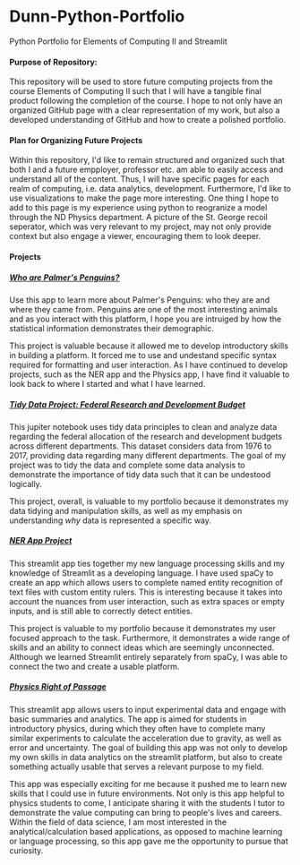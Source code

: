 # Dunn-Python-Portfolio
 Python Portfolio for Elements of Computing II and Streamlit 

#### Purpose of Repository:

This repository will be used to store future computing projects from the course Elements of Computing II such that I will have a tangible final product following the completion of the course. I hope to not only have an organized GitHub page with a clear representation of my work, but also a developed understanding of GitHub and how to create a polished portfolio. 

#### Plan for Organizing Future Projects

Within this repository, I'd like to remain structured and organized such that both I and a future empployer, professor etc. am able to easily access and understand all of the content. Thus, I will have specific pages for each realm of computing, i.e. data analytics, development. Furthermore, I'd like to use visualizations to make the page more interesting. One thing I hope to add to this page is my experience using python to reogranize a model through the ND Physics department. A picture of the St. George recoil seperator, which was very relevant to my project, may not only provide context but also engage a viewer, encouraging them to look deeper. 

#### Projects

##### [Who are Palmer's Penguins?](https://github.com/julia-dunn/DUNN-Python-Portfolio/tree/beeb0c519df8e911a2f0b83560ebc9edb7912d2f/basic-streamlit-app)

Use this app to learn more about Palmer's Penguins: who they are and where they came from. Penguins are one of the most interesting animals and as you interact with this platform, I hope you are intruiged by how the statistical information demonstrates their demographic.

This project is valuable because it allowed me to develop introductory skills in building a platform. It forced me to use and undestand specific syntax required for formatting and user interaction. As I have continued to develop projects, such as the NER app and the Physics app, I have find it valuable to look back to where I started and what I have learned.

##### [Tidy Data Project: Federal Research and Development Budget](https://github.com/julia-dunn/DUNN-Python-Portfolio/tree/3575b25a9349fec8471f8504f0438e34ec56ffd9/TidyData-Project)

This jupiter notebook uses tidy data principles to clean and analyze data regarding the federal allocation of the research and development budgets across different departments. This dataset considers data from 1976 to 2017, providing data regarding many different departments. The goal of my project was to tidy the data and complete some data analysis to demonstrate the importance of tidy data such that it can be undestood logically. 

This project, overall, is valuable to my portfolio because it demonstrates my data tidying and manipulation skills, as well as my emphasis on understanding *why* data is represented a specific way.

##### [NER App Project](https://github.com/julia-dunn/DUNN-Python-Portfolio/tree/main/NERStreamlitApp)

This streamlit app ties together my new language processing skills and my knowledge of Streamlit as a developing language. I have used spaCy to create an app which allows users to complete named entity recognition of text files with custom entity rulers. This is interesting because it takes into account the nuances from user interaction, such as extra spaces or empty inputs, and is still able to correctly detect entities. 

This project is valuable to my portfolio because it demonstrates my user focused approach to the task. Furthermore, it demonstrates a wide range of skills and an ability to connect ideas which are seemingly unconnected. Although we learned Streamlit entirely separately from spaCy, I was able to connect the two and create a usable platform. 

##### [Physics Right of Passage](https://github.com/julia-dunn/DUNN-Python-Portfolio/tree/main/StreamlitAppFinal)

This streamlit app allows users to input experimental data and engage with basic summaries and analytics. The app is aimed for students in introductory physics, during which they often have to complete many similar experiments to calculate the acceleration due to gravity, as well as error and uncertainty. The goal of building this app was not only to develop my own skills in data analytics on the streamlit platform, but also to create something actually usable that serves a relevant purpose to my field.

This app was especially exciting for me because it pushed me to learn new skills that I could use in future environments. Not only is this app helpful to physics students to come, I anticipate sharing it with the students I tutor to demonstrate the value computing can bring to people's lives and careers. Within the field of data science, I am most interested in the analytical/calculation based applications, as opposed to machine learning or language processing, so this app gave me the opportunity to pursue that curiosity. 
